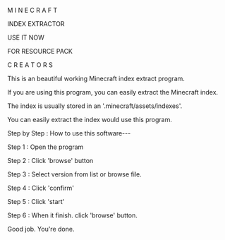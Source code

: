 M I N E C R A F T

INDEX   EXTRACTOR

USE     IT    NOW

FOR RESOURCE PACK

C  R E A T O R  S


This is an beautiful working Minecraft index extract program.

If you are using this program, you can easily extract the Minecraft index.

The index is usually stored in an '.minecraft/assets/indexes'.

You can easily extract the index would use this program.

Step by Step : How to use this software---

Step 1 : Open the program

Step 2 : Click 'browse' button

Step 3 : Select version from list or browse file.

Step 4 : Click 'confirm'

Step 5 : Click 'start'

Step 6 : When it finish. click 'browse' button.

Good job. You're done.

